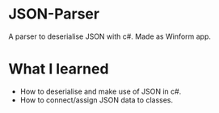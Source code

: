 # JSON-Parser
A parser to deserialise JSON with c#.
Made as Winform app.

# What I learned

* How to deserialise and make use of JSON in c#.
* How to connect/assign JSON data to classes.
